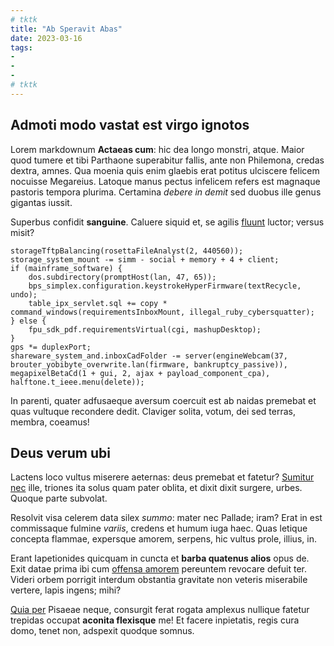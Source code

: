```yaml
---
# tktk
title: "Ab Speravit Abas"
date: 2023-03-16
tags:
-
-
-
# tktk
---
```


## Admoti modo vastat est virgo ignotos

Lorem markdownum **Actaeas cum**: hic dea longo monstri, atque. Maior quod tumere et tibi Parthaone superabitur fallis, ante non Philemona, credas dextra, amnes. Qua moenia quis enim glaebis erat potitus ulciscere felicem nocuisse Megareius. Latoque manus pectus infelicem refers est magnaque pastoris tempora plurima. Certamina *debere in demit* sed duobus ille genus gigantas iussit.

Superbus confidit **sanguine**. Caluere siquid et, se agilis [fluunt](http://www.in.org/fecit) luctor; versus misit?

```
storageTftpBalancing(rosettaFileAnalyst(2, 440560));
storage_system_mount -= simm - social + memory + 4 + client;
if (mainframe_software) {
    dos.subdirectory(promptHost(lan, 47, 65));
    bps_simplex.configuration.keystrokeHyperFirmware(textRecycle, undo);
    table_ipx_servlet.sql += copy * command_windows(requirementsInboxMount, illegal_ruby_cybersquatter);
} else {
    fpu_sdk_pdf.requirementsVirtual(cgi, mashupDesktop);
}
gps *= duplexPort;
shareware_system_and.inboxCadFolder -= server(engineWebcam(37, brouter_yobibyte_overwrite.lan(firmware, bankruptcy_passive)), megapixelBetaCd(1 + gui, 2, ajax + payload_component_cpa), halftone.t_ieee.menu(delete));
```

In parenti, quater adfusaeque aversum coercuit est ab naidas premebat et quas vultuque recondere dedit. Claviger solita, votum, dei sed terras, membra, coeamus!

## Deus verum ubi

Lactens loco vultus miserere aeternas: deus premebat et fatetur? [Sumitur nec](http://quantum-tauro.org/apertos-domus) ille, triones ita solus quam pater oblita, et dixit dixit surgere, urbes. Quoque parte subvolat.

Resolvit visa celerem data silex *summo*: mater nec Pallade; iram? Erat in est commissaque fulmine *variis*, credens et humum iuga haec. Quas letique concepta flammae, expersque amorem, serpens, hic vultus prole, illius, in.

Erant Iapetionides quicquam in cuncta et **barba quatenus alios** opus de. Exit datae prima ibi cum [offensa amorem](http://www.vidi.net/) pereuntem revocare defuit ter. Videri orbem porrigit interdum obstantia gravitate non veteris miserabile vertere, lapis ingens; mihi?

[Quia per](http://longa.net/sublimis.php) Pisaeae neque, consurgit ferat rogata amplexus nullique fatetur trepidas occupat **aconita flexisque** me! Et facere inpietatis, regis cura domo, tenet non, adspexit quodque somnus.
